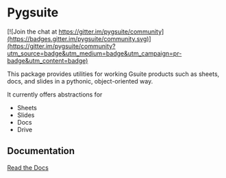 # Pygsuite

[![Join the chat at https://gitter.im/pygsuite/community](https://badges.gitter.im/pygsuite/community.svg)](https://gitter.im/pygsuite/community?utm_source=badge&utm_medium=badge&utm_campaign=pr-badge&utm_content=badge)

This package provides utilities for working Gsuite products such as sheets, docs, and slides 
in a pythonic, object-oriented way.

It currently offers abstractions for

- Sheets
- Slides
- Docs
- Drive

## Documentation

[Read the Docs](https://pygsuite.readthedocs.io/en/latest/)